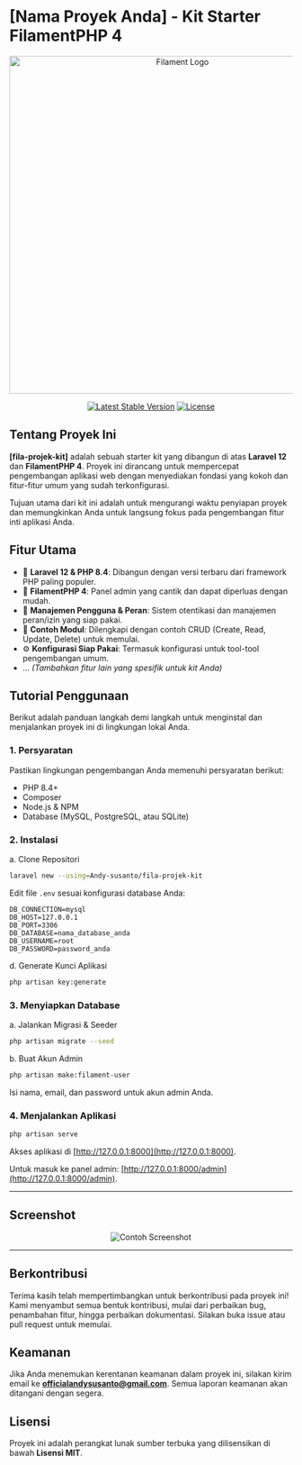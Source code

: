 # \[Nama Proyek Anda] - Kit Starter FilamentPHP 4

<p align="center">
  <!-- Ganti dengan logo proyek Anda jika ada -->
  <img src="https://raw.githubusercontent.com/filamentphp/filament/3.x/art/banner.png" width="600" alt="Filament Logo">
</p>

<p align="center">
  <a href="https://packagist.org/packages/[vendor]/[repo]"><img src="https://img.shields.io/packagist/v/[vendor]/[repo]" alt="Latest Stable Version"></a>
  <a href="https://packagist.org/packages/[vendor]/[repo]"><img src="https://img.shields.io/packagist/l/[vendor]/[repo]" alt="License"></a>
</p>

## Tentang Proyek Ini

**\[fila-projek-kit]** adalah sebuah starter kit yang dibangun di atas **Laravel 12** dan **FilamentPHP 4**. Proyek ini dirancang untuk mempercepat pengembangan aplikasi web dengan menyediakan fondasi yang kokoh dan fitur-fitur umum yang sudah terkonfigurasi.

Tujuan utama dari kit ini adalah untuk mengurangi waktu penyiapan proyek dan memungkinkan Anda untuk langsung fokus pada pengembangan fitur inti aplikasi Anda.

## Fitur Utama

-   🚀 **Laravel 12 & PHP 8.4**: Dibangun dengan versi terbaru dari framework PHP paling populer.
-   🎨 **FilamentPHP 4**: Panel admin yang cantik dan dapat diperluas dengan mudah.
-   🔐 **Manajemen Pengguna & Peran**: Sistem otentikasi dan manajemen peran/izin yang siap pakai.
-   🧩 **Contoh Modul**: Dilengkapi dengan contoh CRUD (Create, Read, Update, Delete) untuk memulai.
-   ⚙️ **Konfigurasi Siap Pakai**: Termasuk konfigurasi untuk tool-tool pengembangan umum.
-   ... _(Tambahkan fitur lain yang spesifik untuk kit Anda)_

## Tutorial Penggunaan

Berikut adalah panduan langkah demi langkah untuk menginstal dan menjalankan proyek ini di lingkungan lokal Anda.

### 1. Persyaratan

Pastikan lingkungan pengembangan Anda memenuhi persyaratan berikut:

-   PHP 8.4+
-   Composer
-   Node.js & NPM
-   Database (MySQL, PostgreSQL, atau SQLite)

### 2. Instalasi

a. Clone Repositori

```bash
laravel new --using=Andy-susanto/fila-projek-kit
```

Edit file `.env` sesuai konfigurasi database Anda:

```env
DB_CONNECTION=mysql
DB_HOST=127.0.0.1
DB_PORT=3306
DB_DATABASE=nama_database_anda
DB_USERNAME=root
DB_PASSWORD=password_anda
```

d. Generate Kunci Aplikasi

```bash
php artisan key:generate
```

### 3. Menyiapkan Database

a. Jalankan Migrasi & Seeder

```bash
php artisan migrate --seed
```

b. Buat Akun Admin

```bash
php artisan make:filament-user
```

Isi nama, email, dan password untuk akun admin Anda.

### 4. Menjalankan Aplikasi

```bash
php artisan serve
```

Akses aplikasi di [http://127.0.0.1:8000](http://127.0.0.1:8000).

Untuk masuk ke panel admin: [http://127.0.0.1:8000/admin](http://127.0.0.1:8000/admin).

---

## Screenshot

<!-- Tambahkan beberapa screenshot dari panel admin atau fitur utama Anda di sini -->

<p align="center">
  <img src="https://placehold.co/800x450/2d3748/ffffff?text=Screenshot+Panel+Admin+Anda" alt="Contoh Screenshot">
</p>

---

## Berkontribusi

Terima kasih telah mempertimbangkan untuk berkontribusi pada proyek ini! Kami menyambut semua bentuk kontribusi, mulai dari perbaikan bug, penambahan fitur, hingga perbaikan dokumentasi. Silakan buka issue atau pull request untuk memulai.

## Keamanan

Jika Anda menemukan kerentanan keamanan dalam proyek ini, silakan kirim email ke **[officialandysusanto@gmail.com](mailto:officialandysusanto@gmail.com)**. Semua laporan keamanan akan ditangani dengan segera.

## Lisensi

Proyek ini adalah perangkat lunak sumber terbuka yang dilisensikan di bawah **Lisensi MIT**.
